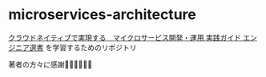 # microservices-architecture

[クラウドネイティブで実現する　マイクロサービス開発・運用 実践ガイド エンジニア選書](https://www.amazon.co.jp/dp/B0CH7XY3YT) を学習するためのリポジトリ

著者の方々に感謝🙏🏻🙏🏻🙏🏻
